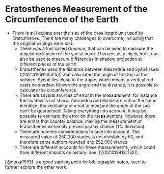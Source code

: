 # Eratosthenes Measurement of the Circumference of the Earth

- There is still debate over the size of the base length unit used by Eratosthenes. There are many challenges to overcome, including that the original writings were lost. 
    - There was a tool called *Gnomon*, that can be used to measure the angular inclination of the sun at noon. This acts as a clock, but it can also be used to measure differences in shadow projection at different places of the earth
    - Eratosthenes used the distance between Alexandria and Syênê (see: [[20210124124525]]) and calculated the angle of the Sun at the solstice. Syênê lies close to the tropic, which means a vertical rod casts no shadow. Known the angle and the distance, it is possible to calculate the circumference. 
    - There are several sources of error in the measurement, for instance the shadow is not sharp, Alexandria and Syênê are not on the same meridian, the verticality of a rod to measure the angle of the sun can’t be guaranteed. Taking everything into account, it may be possible to estimate the error on the measurement. However, there are errors that counter balance, making the measurement of Eratosthenes extremely precise just by chance (1% deviation). 
    - There are numeric considerations to take into account. The measured value of 250.000 stades is not divisible by 60, and therefore some authors rounded it to 252.000 stades. 
    - There are different accounts for these measurements, which could have different impacts on history. See: [[20210124131152]]. 


[@dutka1993] is a good starting point for bibliographic notes, need to further explore the other work. 